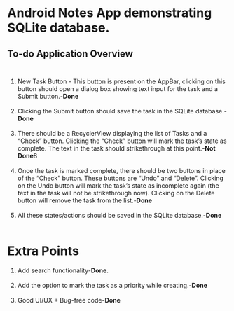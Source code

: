 # Android **Notes App** demonstrating **SQLite** database.

## To-do Application Overview <br><br>
1. New Task Button - This button is present on the AppBar, clicking on this button should open a dialog box showing text input for the task and a Submit button.-**Done** <br><br>
2. Clicking the Submit button should save the task in the SQLite database.-**Done** <br><br>
3. There should be a RecyclerView displaying the list of Tasks and a “Check” button. Clicking the “Check” button will mark the task’s state as complete. The text in the task should strikethrough at this point.-**Not Done**8 <br><br>
4. Once the task is marked complete, there should be two buttons in place of the “Check” button. These buttons are “Undo” and “Delete”. Clicking on the Undo button will mark the task’s state as incomplete again (the text in the task will not be strikethrough now). Clicking on the Delete button will remove the task from the list.-**Done** <br><br>
5. All these states/actions should be saved in the SQLite database.-**Done** <br><br>
# Extra Points
1. Add search functionality-**Done**. <br><br>
2. Add the option to mark the task as a priority while creating.-**Done** <br><br>
3. Good UI/UX + Bug-free code-**Done** <br><br>
